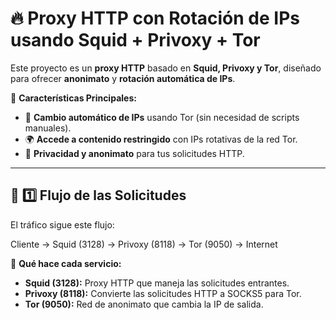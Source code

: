 # 🔥 Proxy HTTP con Rotación de IPs usando Squid + Privoxy + Tor

Este proyecto es un **proxy HTTP** basado en **Squid, Privoxy y Tor**, diseñado para ofrecer **anonimato** y **rotación automática de IPs**.

🚀 **Características Principales:**

- 🔄 **Cambio automático de IPs** usando Tor (sin necesidad de scripts manuales).
- 🌍 **Accede a contenido restringido** con IPs rotativas de la red Tor.
- 🔐 **Privacidad y anonimato** para tus solicitudes HTTP.

---

## **📌 1️⃣ Flujo de las Solicitudes**

El tráfico sigue este flujo:

Cliente → Squid (3128) → Privoxy (8118) → Tor (9050) → Internet

📌 **Qué hace cada servicio:**

- **Squid (3128):** Proxy HTTP que maneja las solicitudes entrantes.
- **Privoxy (8118):** Convierte las solicitudes HTTP a SOCKS5 para Tor.
- **Tor (9050):** Red de anonimato que cambia la IP de salida.
